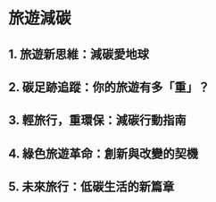 # 旅遊減碳
## 1. 旅遊新思維：減碳愛地球
## 2. 碳足跡追蹤：你的旅遊有多「重」？
## 3. 輕旅行，重環保：減碳行動指南
## 4. 綠色旅遊革命：創新與改變的契機
## 5. 未來旅行：低碳生活的新篇章
